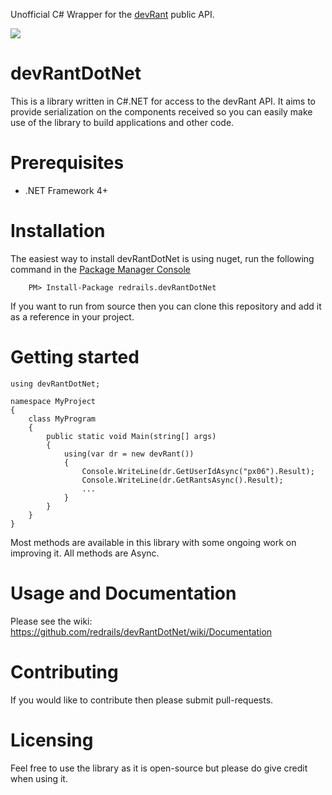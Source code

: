 Unofficial C# Wrapper for the [devRant](https://www.devrant.io/) public API.

![](https://www.devrant.io/static/devrant/img/landing/landing-avatars2.png)

# devRantDotNet

This is a library written in C#.NET for access to the devRant API. It aims to provide serialization on the components received so you can easily make use of the library to build applications and other code.

# Prerequisites

- .NET Framework 4+

# Installation

The easiest way to install devRantDotNet is using nuget, run the following command in the [Package Manager Console](https://docs.nuget.org/docs/start-here/using-the-package-manager-console)
```
    PM> Install-Package redrails.devRantDotNet
```

If you want to run from source then you can clone this repository and add it as a reference in your project.

# Getting started

```
using devRantDotNet;

namespace MyProject
{
	class MyProgram
	{
		public static void Main(string[] args)
		{
			using(var dr = new devRant())
			{
				Console.WriteLine(dr.GetUserIdAsync("px06").Result);
				Console.WriteLine(dr.GetRantsAsync().Result);
				...
			}
		}
	}
}
```

Most methods are available in this library with some ongoing work on improving it. All methods are Async.

# Usage and Documentation

Please see the wiki: https://github.com/redrails/devRantDotNet/wiki/Documentation

# Contributing

If you would like to contribute then please submit pull-requests.

# Licensing 

Feel free to use the library as it is open-source but please do give credit when using it. 